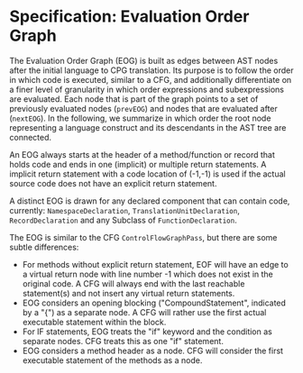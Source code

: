 # Specification: Evaluation Order Graph

The Evaluation Order Graph (EOG) is built as edges between AST nodes after the initial language to CPG translation. Its purpose is to follow the order in which code is executed, similar to a CFG, and additionally differentiate on a finer level of granularity in which order expressions and subexpressions are evaluated. Each node that is part of the graph points to a set of previously evaluated nodes (`prevEOG`) and nodes that are evaluated after (`nextEOG`). In the following, we summarize in which order the root node representing a language construct and its descendants in the AST tree are connected.

 An EOG always starts at the header of a method/function or record that holds code and ends in one (implicit) or multiple
 return statements. A implicit return statement with a code location of (-1,-1) is used if the
 actual source code does not have an explicit return statement.
 
 A distinct EOG is drawn for any declared component that can contain code, currently: `NamespaceDeclaration`, `TranslationUnitDeclaration`, `RecordDeclaration` and any Subclass of `FunctionDeclaration`.
 
 The EOG is similar to the CFG `ControlFlowGraphPass`, but there are some subtle differences:
 * For methods without explicit return statement, EOF will have an edge to a virtual return node  with line number -1 which does not exist in the original code. A CFG will always end with the last reachable statement(s) and not insert any virtual return statements.
 * EOG considers an opening blocking ("CompoundStatement", indicated by a "{") as a separate node. A CFG will rather use the first actual executable statement within the block.
 * For IF statements, EOG treats the "if" keyword and the condition as separate nodes. CFG treats this as one "if" statement.
 * EOG considers a method header as a node. CFG will consider the first executable statement of the methods as a node.

